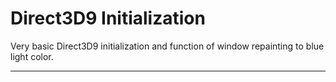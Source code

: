 # Direct3D9 Initialization

Very basic Direct3D9 initialization and function of window repainting to blue light color.

---
